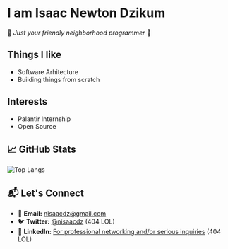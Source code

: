 # I am Isaac Newton Dzikum

🚀 *Just your friendly neighborhood programmer* 🚀

## Things I like
- Software Arhitecture
- Building things from scratch

## Interests
- Palantir Internship
- Open Source

## 📈 GitHub Stats
![Top Langs](https://github-readme-stats.vercel.app/api/top-langs/?username=nisaacdz&layout=compact&theme=radical)

## 📬 Let's Connect
- 💌 **Email:** [nisaacdz@gmail.com](mailto:nisaacdz@gmail.com)
- 🐦 **Twitter:** [@nisaacdz](https://twitter.com/nisaacdz) (404 LOL)
- 💼 **LinkedIn:** [For professional networking and/or serious inquiries](https://linkedin.com/in/nisaacdz) (404 LOL)
